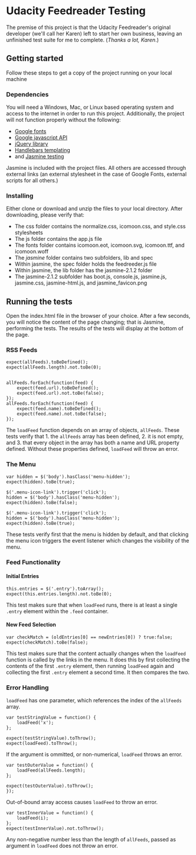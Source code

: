 # Udacity Feedreader Testing

The premise of this project is that the Udacity Feedreader's original developer (we'll call her Karen) left to start her own business, leaving an unfinished test suite for me to complete. (_Thanks a lot, Karen_.)


## Getting started

Follow these steps to get a copy of the project running on your local machine


### Dependencies

You will need a Windows, Mac, or Linux based operating system and access to the internet in order to run this project.
Additionally, the project will not function properly without the following:

* [Google fonts](http://fonts.googleapis.com/)
* [Google javascript API](http://google.com/jsapi)
* [jQuery library](https://jquery.com/)
* [Handlebars templating](https://handlebarsjs.com/)
* and [Jasmine testing](http://jasmine.github.io/)

 Jasmine is included with the project files. All others are accessed through external links (an external stylesheet in the case of Google Fonts, external scripts for all others.)


### Installing

Either clone or download and unzip the files to your local directory. After downloading, please verify that:

* The css folder contains the normalize.css, icomoon.css, and style.css stylesheets
* The js folder contains the app.js file
* The fonts folder contains icomoon.eot, icomoon.svg, icomoon.ttf, and icomoon.woff
* The _jasmine_ folder contains two subfolders, lib and spec
* Within jasmine, the spec folder holds the feedreeder.js file
* Within jasmine, the lib folder has the jasmine-2.1.2 folder
* The jasmine-2.1.2 subfolder has boot.js, console.js, jasmine.js, jasmine.css, jasmine-html.js, and jasmine_favicon.png


## Running the tests

Open the index.html file in the browser of your choice. After a few seconds, you will notice the content of the page changing; that is Jasmine, performing the tests. The results of the tests will display at the bottom of the page.


### RSS Feeds

```
expect(allFeeds).toBeDefined();
expect(allFeeds.length).not.toBe(0);


allFeeds.forEach(function(feed) {
    expect(feed.url).toBeDefined();
    expect(feed.url).not.toBe(false);
});
allFeeds.forEach(function(feed) {
    expect(feed.name).toBeDefined();
    expect(feed.name).not.toBe(false);
});
```
The `loadFeed` function depends on an array of objects, `allFeeds`. These tests verify that 1. the `allFeeds` array has been defined, 2. it is not empty, and 3. that every object in the array has both a name and URL property defined. Without these properties defined, `loadFeed` will throw an error.


### The Menu

```
var hidden = $('body').hasClass('menu-hidden');
expect(hidden).toBe(true);

$('.menu-icon-link').trigger('click');
hidden = $('body').hasClass('menu-hidden');
expect(hidden).toBe(false);

$('.menu-icon-link').trigger('click');
hidden = $('body').hasClass('menu-hidden');
expect(hidden).toBe(true);
```
These tests verify first that the menu is hidden by default, and that clicking the menu icon triggers the event listener which changes the visibility of the menu.


### Feed Functionality


#### Initial Entries

```
this.entries = $('.entry').toArray();
expect(this.entries.length).not.toBe(0);
```
This test makes sure that when `loadFeed` runs, there is at least a single `.entry` element within the `.feed` container.

#### New Feed Selection

```
var checkMatch = (oldEntries[0] == newEntries[0]) ? true:false;
expect(checkMatch).toBe(false);
```
This test makes sure that the content actually changes when the `loadFeed` function is called by the links in the menu. It does this by first collecting the contents of the first `.entry` element, then running `loadFeed` again and collecting the first `.entry` element a second time. It then compares the two.

### Error Handling

`loadFeed` has one parameter, which references the index of the `allFeeds` array.


```
var testStringValue = function() {
    loadFeed('x');
};

expect(testStringValue).toThrow();
expect(loadFeed).toThrow();
```
If the argument is ommitted, or non-numerical, `loadFeed` throws an error.


```
var testOuterValue = function() {
    loadFeed(allFeeds.length);
};

expect(testOuterValue).toThrow();
});
```
Out-of-bound array access causes `loadFeed` to throw an error.


```
var testInnerValue = function() {
    loadFeed(i);
};
expect(testInnerValue).not.toThrow();
```
Any non-negative number less than the length of `allFeeds`, passed as argument in `loadFeed` does not throw an error.
